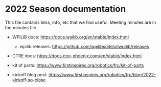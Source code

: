 # 2022 Season documentation

This file contains links, info, etc that we find useful.
Meeting minutes are in the minutes file.

- WPILIB docs: https://docs.wpilib.org/en/stable/index.html
  - wpilib releases: https://github.com/wpilibsuite/allwpilib/releases
  
- CTRE docs: https://docs.ctre-phoenix.com/en/stable/index.html

- kit of parts: https://www.firstinspires.org/robotics/frc/kit-of-parts

- kickoff blog post: https://www.firstinspires.org/robotics/frc/blog/2022-kickoff-so-close





